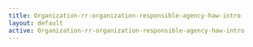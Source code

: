 ```yaml
---
title: Organization-rr-organization-responsible-agency-haw-intro
layout: default
active: Organization-rr-organization-responsible-agency-haw-intro
---
```


